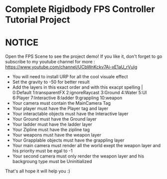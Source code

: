 # Complete Rigidbody FPS Controller Tutorial Project

# NOTICE
Open the FPS Scene to see the project demo! If you like it, don't forget to go subscribe to my youtube channel for more : https://www.youtube.com/channel/UCbWnKckv7Ai-xE1aU_rVuIg

- You will need to install URP for all the cool visuale effect
- Set the gravity to -50 for better result
- Add the layers in this exact order and with this exacpt spelling | 0:Default  1:transparentFX  2:ignoreRaycast  3:Ground  4:Water  5:UI  6:Player  7:Interactive  8:ladder  9:grappling  10:weapon
- Your camera must contain the MainCamera Tag
- Your player must have the Player tag and layer
- Your interactable objects must have the Interactive layer
- Your Ground must have the Ground layer
- Your ladder must have the ladder layer
- Your Zipline must have the zipline tag
- Your weapons must have the weapon layer
- Your Grapplable objects must have the grappling layer
- Your main camera must render all the world exept the weapon layer and his priority must be egal to -1
- Your second camera must only render the weapon layer and his backgroung type must be Uninitialized


That's all hope it will help you :)